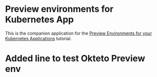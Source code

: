 # Preview environments for Kubernetes App

This is the companion application for the [Preview Environments for your Kubernetes Applications](https://okteto.com/docs/tutorials/preview-environments/) tutorial.

# Added line to test Okteto Preview env
